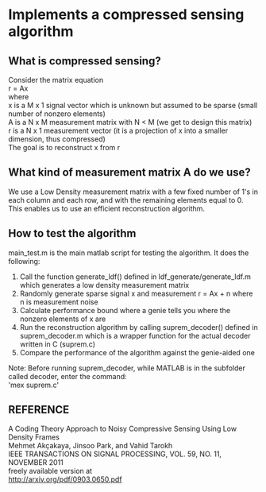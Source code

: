 Implements a compressed sensing algorithm
=========================================

What is compressed sensing?
---------------------------

Consider the matrix equation  
r = Ax  
where  
x is a M x 1 signal vector which is unknown but assumed to be sparse (small number of nonzero elements)  
A is a N x M measurement matrix with N < M (we get to design this matrix)  
r is a N x 1 measurement vector (it is a projection of x into a smaller dimension, thus compressed)  
The goal is to reconstruct x from r

What kind of measurement matrix A do we use?
--------------------------------------------

We use a Low Density measurement matrix with a few fixed number of 1's in each column and each row, and with the remaining elements equal to 0. This enables us to use an efficient reconstruction algorithm.

How to test the algorithm
-------------------------

main_test.m is the main matlab script for testing the algorithm. It does the following:  
1. Call the function generate_ldf() defined in ldf_generate/generate_ldf.m which generates a low density measurement matrix  
2. Randomly generate sparse signal x and measurement r = Ax + n where n is measurement noise  
3. Calculate performance bound where a genie tells you where the nonzero elements of x are  
4. Run the reconstruction algorithm by calling suprem_decoder() defined in suprem_decoder.m which is a wrapper function for the actual decoder written in C (suprem.c)  
5. Compare the performance of the algorithm against the genie-aided one  

Note: Before running suprem_decoder, while MATLAB is in the subfolder called decoder, enter the command:  
'mex suprem.c'

REFERENCE
---------
A Coding Theory Approach to Noisy Compressive Sensing Using Low Density Frames  
Mehmet Akçakaya, Jinsoo Park, and Vahid Tarokh  
IEEE TRANSACTIONS ON SIGNAL PROCESSING, VOL. 59, NO. 11, NOVEMBER 2011  
freely available version at  
http://arxiv.org/pdf/0903.0650.pdf